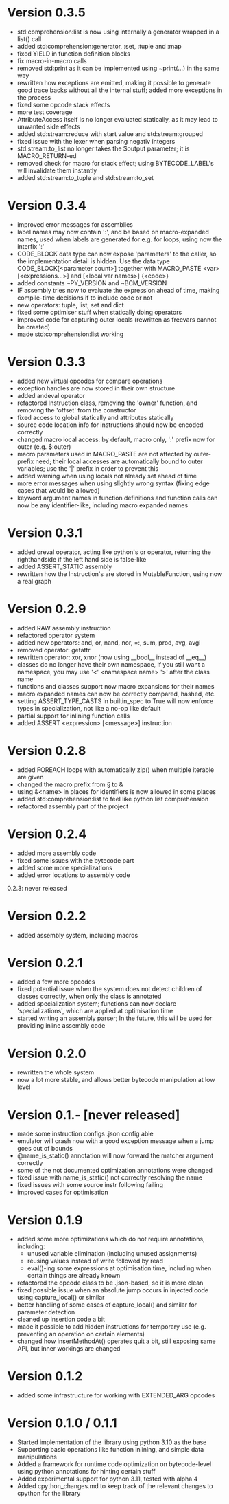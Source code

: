 
# Version 0.3.5
- std:comprehension:list is now using internally a generator wrapped in a list() call
- added std:comprehension:generator, :set, :tuple and :map
- fixed YIELD in function definition blocks
- fix macro-in-macro calls
- removed std:print as it can be implemented using ~print(...) in the same way
- rewritten how exceptions are emitted, making it possible to generate good trace backs without
  all the internal stuff; added more exceptions in the process
- fixed some opcode stack effects
- more test coverage
- AttributeAccess itself is no longer evaluated statically, as it may lead to unwanted side effects
- added std:stream:reduce with start value and std:stream:grouped
- fixed issue with the lexer when parsing negativ integers
- std:stream:to_list no longer takes the $output parameter; it is MACRO_RETURN-ed
- removed check for macro for stack effect; using BYTECODE_LABEL's will invalidate them instantly
- added std:stream:to_tuple and std:stream:to_set

# Version 0.3.4
- improved error messages for assemblies
- label names may now contain ':', and be based on macro-expanded names,
  used when labels are generated for e.g. for loops, using now the interfix ':' 
- CODE_BLOCK data type can now expose 'parameters' to the caller, so the implementation detail is hidden.
  Use the data type CODE_BLOCK\[\<parameter count>] together with MACRO_PASTE \<var> \[\<expressions...>]
  and \[\<local var names>] {\<code>}
- added constants ~PY_VERSION and ~BCM_VERSION
- IF assembly tries now to evaluate the expression ahead of time, making compile-time decisions if to include code or not
- new operators: tuple, list, set and dict
- fixed some optimiser stuff when statically doing operators
- improved code for capturing outer locals (rewritten as freevars cannot be created)
- made std:comprehension:list working

# Version 0.3.3
- added new virtual opcodes for compare operations
- exception handles are now stored in their own structure
- added andeval operator
- refactored Instruction class, removing the 'owner' function, and removing the 'offset' from the constructor
- fixed access to global statically and attributes statically
- source code location info for instructions should now be encoded correctly
- changed macro local access: by default, macro only, ':' prefix now for outer (e.g. $:outer)
- macro parameters used in MACRO_PASTE are not affected by outer-prefix need; their local accesses
  are automatically bound to outer variables; use the '|' prefix in order to prevent this
- added warning when using locals not already set ahead of time
- more error messages when using slightly wrong syntax (fixing edge cases that would be allowed)
- keyword argument names in function definitions and function calls can now be any identifier-like, including macro expanded names

# Version 0.3.1
- added oreval operator, acting like python's or operator, returning the righthandside if the left hand side is false-like
- added ASSERT_STATIC assembly
- rewritten how the Instruction's are stored in MutableFunction, using now a real graph

# Version 0.2.9
- added RAW assembly instruction
- refactored operator system
- added new operators: and, or, nand, nor, =:, sum, prod, avg, avgi
- removed operator: getattr
- rewritten operator: xor, xnor (now using \_\_bool__ instead of \_\_eq__)
- classes do no longer have their own namespace, if you still want a namespace, you may use '\<' \<namespace name> '\>' after the class name
- functions and classes support now macro expansions for their names
- macro expanded names can now be correctly compared, hashed, etc.
- setting ASSERT_TYPE_CASTS in builtin_spec to True will now enforce types in specialization, not like a no-op like default
- partial support for inlining function calls
- added ASSERT \<expression> \[\<message>] instruction

# Version 0.2.8
- added FOREACH loops with automatically zip() when multiple iterable are given
- changed the macro prefix from § to &
- using &\<name> in places for identifiers is now allowed in some places
- added std:comprehension:list to feel like python list comprehension
- refactored assembly part of the project

# Version 0.2.4
- added more assembly code
- fixed some issues with the bytecode part
- added some more specializations
- added error locations to assembly code

0.2.3: never released

# Version 0.2.2
- added assembly system, including macros

# Version 0.2.1
- added a few more opcodes
- fixed potential issue when the system does not detect children of classes correctly, when only the class is annotated
- added specialization system; functions can now declare 'specializations', which are applied at optimisation time
- started writing an assembly parser; In the future, this will be used for providing inline assembly code

# Version 0.2.0
- rewritten the whole system
- now a lot more stable, and allows better bytecode manipulation at low level

# Version 0.1.- [never released]
- made some instruction configs .json config able
- emulator will crash now with a good exception message when a jump goes out of bounds
- @name_is_static() annotation will now forward the matcher argument correctly
- some of the not documented optimization annotations were changed
- fixed issue with name_is_static() not correctly resolving the name
- fixed issues with some source instr following failing
- improved cases for optimisation

# Version 0.1.9
- added some more optimizations which do not require annotations, including:
  - unused variable elimination (including unused assignments)
  - reusing values instead of write followed by read
  - eval()-ing some expressions at optimisation time, including when certain things are already known
- refactored the opcode class to be .json-based, so it is more clean
- fixed possible issue when an absolute jump occurs in injected code using capture_local() or similar
- better handling of some cases of capture_local() and similar for parameter detection
- cleaned up insertion code a bit
- made it possible to add hidden instructions for temporary use (e.g. preventing an operation on certain elements)
- changed how insertMethodAt() operates quit a bit, still exposing same API, but inner workings are changed

# Version 0.1.2
- added some infrastructure for working with EXTENDED_ARG opcodes 

# Version 0.1.0 / 0.1.1
    
- Started implementation of the library using python 3.10 as the base
- Supporting basic operations like function inlining, and simple data manipulations
- Added a framework for runtime code optimization on bytecode-level using python annotations for hinting certain stuff
- Added experimental support for python 3.11, tested with alpha 4
- Added cpython_changes.md to keep track of the relevant changes to cpython for the library 
